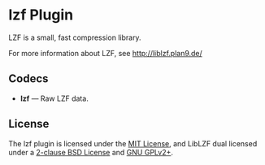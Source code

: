 # lzf Plugin #

LZF is a small, fast compression library.

For more information about LZF, see http://liblzf.plan9.de/

## Codecs ##

- **lzf** — Raw LZF data.

## License ##

The lzf plugin is licensed under the [MIT
License](http://opensource.org/licenses/MIT), and LibLZF dual licensed
under a [2-clause BSD
License](http://opensource.org/licenses/BSD-2-Clause) and [GNU
GPLv2+](https://gnu.org/licenses/old-licenses/gpl-2.0.html).
